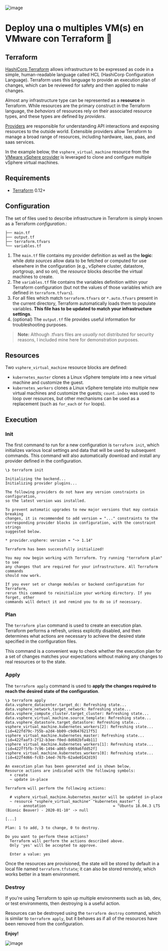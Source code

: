 
![image](https://user-images.githubusercontent.com/18565089/124823286-02552400-df3f-11eb-8ad1-4e6b0efc9a01.png)


# Deploy una o multiples VM(s) en VMware con Terraform 🚀


## Terraform

[HashiCorp Terraform](https://www.terraform.io/) allows infrastructure to be expressed as code in a simple, human-readable language called HCL (HashiCorp Configuration Language). Terraform uses this language to provide an execution plan of changes, which can be reviewed for safety and then applied to make changes.

Almost any infrastructure type can be represented as a **resource** in Terraform. While resources are the primary construct in the Terraform language, the _behaviors_ of resources rely on their associated resource types, and these types are defined by _providers_.

[Providers](https://www.terraform.io/docs/providers/index.html) are responsible for understanding API interactions and exposing resources to the outside world. Extensible providers allow Terraform to manage a broad range of resources, including hardware, iaas, paas, and saas services.

In the example below, the `vsphere_virtual_machine` resource from the [VMware vSphere provider](https://www.terraform.io/docs/providers/vsphere/index.html) is leveraged to clone and configure multiple vSphere virtual machines.

## Requirements

* [Terraform](https://www.terraform.io/downloads.html) 0.12+

## Configuration

The set of files used to describe infrastructure in Terraform is simply known as a Terraform _configuration_.:

    ├── main.tf
    ├── output.tf
    ├── terraform.tfvars
    └── variables.tf


1. The `main.tf` file contains my provider definition as well as the **logic**: while _data sources_ allow data to be fetched or computed for use elsewhere in the configuration (e.g., vSphere cluster, datastore, portgroup, and so on), the _resource_ blocks describe the virtual machines to create. 
2. The `variables.tf` file contains the variables definition within your Terraform configuration (but not the values of those variables which are defined in  `terraform.tfvars`).
3. For all files which match `terraform.tfvars` or `*.auto.tfvars` present in the current directory, Terraform automatically loads them to populate variables. **This file has to be updated to match your infrastructure settings**.
4. (optional) The `output.tf` file provides useful information for troubleshooting purposes.

> **Note:** Although .tfvars files are *usually* not distributed for security reasons, I included mine here for demonstration purposes.

## Resources

Two `vsphere_virtual_machine` resource blocks are defined:

 - `kubernetes_master` clones a Linux vSphere template into a new virtual machine and customize the guest.
 - `kubernetes_workers` clones a Linux vSphere template into multiple new virtual machines and customize the guests; `count.index` was used to loop over resources, but other mechanisms can be used as a replacement (such as `for_each` or `for` loops).

## Execution

### Init

The first command to run for a new configuration is  `terraform init`, which initializes various local settings and data that will be used by subsequent commands. This command will also automatically download and install any provider defined in the configuration.

    \❯ terraform init
    
    Initializing the backend...
    Initializing provider plugins...
    
    The following providers do not have any version constraints in configuration,
    so the latest version was installed.
    
    To prevent automatic upgrades to new major versions that may contain breaking
    changes, it is recommended to add version = "..." constraints to the
    corresponding provider blocks in configuration, with the constraint strings
    suggested below.
    
    * provider.vsphere: version = "~> 1.14"
    
    Terraform has been successfully initialized!
    
    You may now begin working with Terraform. Try running "terraform plan" to see
    any changes that are required for your infrastructure. All Terraform commands
    should now work.
    
    If you ever set or change modules or backend configuration for Terraform,
    rerun this command to reinitialize your working directory. If you forget, other
    commands will detect it and remind you to do so if necessary.

### Plan

The  `terraform plan`  command is used to create an execution plan. Terraform performs a refresh, unless explicitly disabled, and then determines what actions are necessary to achieve the desired state specified in the configuration files.

This command is a convenient way to check whether the execution plan for a set of changes matches your expectations without making any changes to real resources or to the state.

### Apply

The `terraform apply` command is used to **apply the changes required to reach the desired state of the configuration**.

    \❯ terraform apply
    data.vsphere_datacenter.target_dc: Refreshing state...
    data.vsphere_network.target_network: Refreshing state...
    data.vsphere_compute_cluster.target_cluster: Refreshing state...
    data.vsphere_virtual_machine.source_template: Refreshing state...
    data.vsphere_datastore.target_datastore: Refreshing state...
    vsphere_virtual_machine.kubernetes_workers[2]: Refreshing state... [id=422fd79c-755b-a2d4-bb09-c9d6476217f5]
    vsphere_virtual_machine.kubernetes_master: Refreshing state... [id=422faaf3-2f12-b3ee-f0ed-8d602bfa4b11]
    vsphere_virtual_machine.kubernetes_workers[1]: Refreshing state... [id=422ff5fb-7c96-1494-a865-6969a6fdd52f]
    vsphere_virtual_machine.kubernetes_workers[0]: Refreshing state... [id=422f4d66-fc03-14ed-767b-62ade0142d19]
    
    An execution plan has been generated and is shown below.
    Resource actions are indicated with the following symbols:
      + create
      ~ update in-place
    
    Terraform will perform the following actions:
    
      # vsphere_virtual_machine.kubernetes_master will be updated in-place
      ~ resource "vsphere_virtual_machine" "kubernetes_master" {
          - annotation                              = "Ubuntu 18.04.3 LTS (Bionic Beaver) - 2020-01-10" -> null
    
    [...]
    
    Plan: 1 to add, 3 to change, 0 to destroy.
    
    Do you want to perform these actions?
      Terraform will perform the actions described above.
      Only 'yes' will be accepted to approve.
    
      Enter a value: yes

Once the resources are provisioned, the state will be stored by default in a local file named `terraform.tfstate`; it can also be stored remotely, which works better in a team environment.

### Destroy

If you're using Terraform to spin up multiple environments such as lab, dev, or test environments, then destroying is a useful action.

Resources can be destroyed using the `terraform destroy` command, which is similar to `terraform apply`, but it behaves as if all of the resources have been removed from the configuration.

**Enjoy!**

![image](https://user-images.githubusercontent.com/18565089/124981781-f4b5a200-e003-11eb-8708-bc891d58624b.png)


